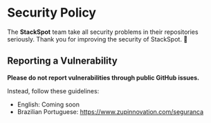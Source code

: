 # Security Policy

The **StackSpot** team take all security problems in their repositories
seriously. Thank you for improving the security of StackSpot. :orange_heart:

## Reporting a Vulnerability

**Please do not report vulnerabilities through public GitHub issues.**

Instead, follow these guidelines:

- English: Coming soon
- Brazilian Portuguese: https://www.zupinnovation.com/seguranca
